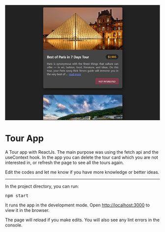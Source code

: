 <div>
  <img src="./src/image/page.PNG" />
  <h1>Tour App</h1>
  <p>
    A Tour app with ReactJs. The main purpose was using the fetch api and the useContext hook. In the app you can delete the tour card which you are not interested in, or refresh the page to see all the tours again.
  </p>
  <p>
    Edit the codes and let me know if you have more knowledge or better ideas.
  </p>
</div>
<hr />
<div>
  <p>In the project directory, you can run:</p>
  <pre>npm start</pre>
  <p>
    It runs the app in the development mode. Open
    <a href="http://localhost:3000">http://localhost:3000</a> to view it in the
    browser.
  </p>
  <p>
    The page will reload if you make edits. You will also see any lint errors in
    the console.
  </p>
</div>
